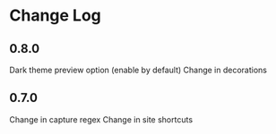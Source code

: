 # Change Log

## 0.8.0

Dark theme preview option (enable by default)
Change in decorations

## 0.7.0

Change in capture regex
Change in site shortcuts
